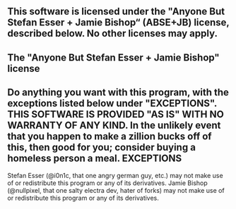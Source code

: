 This software is licensed under the "Anyone But Stefan Esser + Jamie Bishop“
(ABSE+JB) license, described below. No other licenses may apply.
--------------------------------------------
The "Anyone But Stefan Esser + Jamie Bishop" license
--------------------------------------------
Do anything you want with this program, with the exceptions listed
below under "EXCEPTIONS".
THIS SOFTWARE IS PROVIDED "AS IS" WITH NO WARRANTY OF ANY KIND.
In the unlikely event that you happen to make a zillion bucks off of
this, then good for you; consider buying a homeless person a meal.
EXCEPTIONS
----------
Stefan Esser (@i0n1c, that one angry german guy, etc.) may not make use of or
redistribute this program or any of its derivatives.
Jamie Bishop (@nullpixel, that one salty electra dev, hater of forks) may not make use of or
redistribute this program or any of its derivatives.
